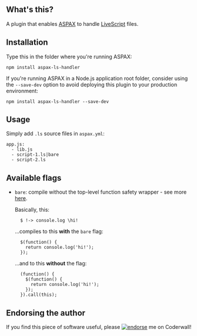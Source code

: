 ## What's this?
A plugin that enables [ASPAX](http://aspax.github.io) to handle [LiveScript](http://livescript.net) files.

## Installation
Type this in the folder where you're running ASPAX:

    npm install aspax-ls-handler

If you're running ASPAX in a Node.js application root folder, consider using the `--save-dev` option to avoid deploying this plugin to your production environment:

    npm install aspax-ls-handler --save-dev

## Usage
Simply add `.ls` source files in `aspax.yml`:

    app.js:
      - lib.js
      - script-1.ls|bare
      - script-2.ls

## Available flags

- `bare`: compile without the top-level function safety wrapper - see more [here](http://livescript.net/#usage).

  Basically, this:

        $ !-> console.log \hi!

  ...compiles to this **with** the `bare` flag:

        $(function() {
          return console.log('hi!');
        });

  ...and to this **without** the flag:

        (function() {
          $(function() {
            return console.log('hi!');
          });
        }).call(this);

## Endorsing the author
If you find this piece of software useful, please [![endorse](https://api.coderwall.com/icflorescu/endorsecount.png)](https://coderwall.com/icflorescu) me on Coderwall!
